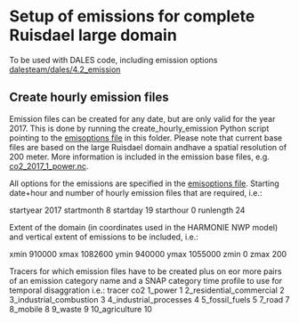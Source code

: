 # Setup of emissions for complete Ruisdael large domain

To be used with DALES code, including emission options [dalesteam/dales/4.2_emission](https://github.com/dalesteam/dales/tree/4.2_emission)

## Create hourly emission files

Emission files can be created for any date, but are only valid for the year 2017. This is done by running the create_hourly_emission Python script pointing to the [emisoptions file](emisoptions_large_domain.txt) in this folder. Please note that current base files are based on the large Ruisdael domain andhave a spatial resolution of 200 meter. More information is included in the emission base files, e.g. [co2_2017_1_power.nc](../co2_2017_1_power.nc).

All options for the emissions are specified in the [emisoptions file](emisoptions_large_domain.txt).
Starting date+hour and number of hourly emission files that are required, i.e.:

startyear   2017
startmonth     8
startday      19
starthour      0
runlength     24

Extent of the domain (in coordinates used in the HARMONIE NWP model) and vertical extent of emissions to be included, i.e.:

xmin   910000
xmax  1082600
ymin   940000
ymax  1055000
zmin  0
zmax  200

Tracers for which emission files have to be created plus on eor more pairs of an emission category name and a SNAP category time profile to use for temporal disaggration i.e.:
tracer co2 1_power 1 2_residential_commercial 2 3_industrial_combustion 3 4_industrial_processes 4 5_fossil_fuels 5 7_road 7 8_mobile 8 9_waste 9 10_agriculture 10


